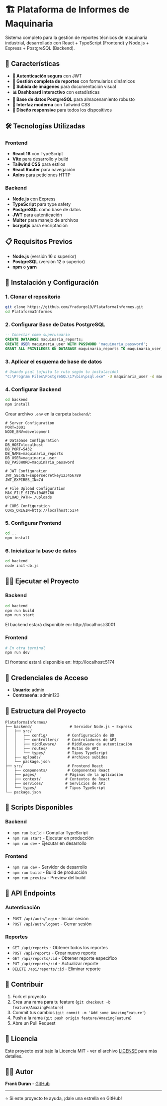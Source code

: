 # 🏗️ Plataforma de Informes de Maquinaria

Sistema completo para la gestión de reportes técnicos de maquinaria industrial, desarrollado con React + TypeScript (Frontend) y Node.js + Express + PostgreSQL (Backend).

## 🚀 Características

- **🔐 Autenticación segura** con JWT
- **📝 Gestión completa de reportes** con formularios dinámicos
- **📸 Subida de imágenes** para documentación visual
- **📊 Dashboard interactivo** con estadísticas
- **💾 Base de datos PostgreSQL** para almacenamiento robusto
- **🎨 Interfaz moderna** con Tailwind CSS
- **📱 Diseño responsive** para todos los dispositivos

## 🛠️ Tecnologías Utilizadas

### Frontend
- **React 18** con TypeScript
- **Vite** para desarrollo y build
- **Tailwind CSS** para estilos
- **React Router** para navegación
- **Axios** para peticiones HTTP

### Backend
- **Node.js** con Express
- **TypeScript** para type safety
- **PostgreSQL** como base de datos
- **JWT** para autenticación
- **Multer** para manejo de archivos
- **bcryptjs** para encriptación

## 📋 Requisitos Previos

- **Node.js** (versión 16 o superior)
- **PostgreSQL** (versión 12 o superior)
- **npm** o **yarn**

## 🚀 Instalación y Configuración

### 1. Clonar el repositorio

```bash
git clone https://github.com/fradurgo19/PlataformaInformes.git
cd PlataformaInformes
```

### 2. Configurar Base de Datos PostgreSQL

```sql
-- Conectar como superusuario
CREATE DATABASE maquinaria_reports;
CREATE USER maquinaria_user WITH PASSWORD 'maquinaria_password';
GRANT ALL PRIVILEGES ON DATABASE maquinaria_reports TO maquinaria_user;
```

### 3. Aplicar el esquema de base de datos

```bash
# Usando psql (ajusta la ruta según tu instalación)
"C:\Program Files\PostgreSQL\17\bin\psql.exe" -U maquinaria_user -d maquinaria_reports -f backend/src/config/schema.sql
```

### 4. Configurar Backend

```bash
cd backend
npm install
```

Crear archivo `.env` en la carpeta `backend/`:

```env
# Server Configuration
PORT=3001
NODE_ENV=development

# Database Configuration
DB_HOST=localhost
DB_PORT=5432
DB_NAME=maquinaria_reports
DB_USER=maquinaria_user
DB_PASSWORD=maquinaria_password

# JWT Configuration
JWT_SECRET=supersecretkey123456789
JWT_EXPIRES_IN=7d

# File Upload Configuration
MAX_FILE_SIZE=10485760
UPLOAD_PATH=./uploads

# CORS Configuration
CORS_ORIGIN=http://localhost:5174
```

### 5. Configurar Frontend

```bash
cd ..
npm install
```

### 6. Inicializar la base de datos

```bash
cd backend
node init-db.js
```

## 🏃‍♂️ Ejecutar el Proyecto

### Backend

```bash
cd backend
npm run build
npm run start
```

El backend estará disponible en: http://localhost:3001

### Frontend

```bash
# En otra terminal
npm run dev
```

El frontend estará disponible en: http://localhost:5174

## 🔑 Credenciales de Acceso

- **Usuario:** admin
- **Contraseña:** admin123

## 📁 Estructura del Proyecto

```
PlataformaInformes/
├── backend/                 # Servidor Node.js + Express
│   ├── src/
│   │   ├── config/         # Configuración de BD
│   │   ├── controllers/    # Controladores de API
│   │   ├── middleware/     # Middleware de autenticación
│   │   ├── routes/         # Rutas de API
│   │   └── types/          # Tipos TypeScript
│   ├── uploads/            # Archivos subidos
│   └── package.json
├── src/                    # Frontend React
│   ├── components/         # Componentes React
│   ├── pages/             # Páginas de la aplicación
│   ├── context/           # Contextos de React
│   ├── services/          # Servicios de API
│   └── types/             # Tipos TypeScript
└── package.json
```

## 🔧 Scripts Disponibles

### Backend
- `npm run build` - Compilar TypeScript
- `npm run start` - Ejecutar en producción
- `npm run dev` - Ejecutar en desarrollo

### Frontend
- `npm run dev` - Servidor de desarrollo
- `npm run build` - Build de producción
- `npm run preview` - Preview del build

## 📝 API Endpoints

### Autenticación
- `POST /api/auth/login` - Iniciar sesión
- `POST /api/auth/logout` - Cerrar sesión

### Reportes
- `GET /api/reports` - Obtener todos los reportes
- `POST /api/reports` - Crear nuevo reporte
- `GET /api/reports/:id` - Obtener reporte específico
- `PUT /api/reports/:id` - Actualizar reporte
- `DELETE /api/reports/:id` - Eliminar reporte

## 🤝 Contribuir

1. Fork el proyecto
2. Crea una rama para tu feature (`git checkout -b feature/AmazingFeature`)
3. Commit tus cambios (`git commit -m 'Add some AmazingFeature'`)
4. Push a la rama (`git push origin feature/AmazingFeature`)
5. Abre un Pull Request

## 📄 Licencia

Este proyecto está bajo la Licencia MIT - ver el archivo [LICENSE](LICENSE) para más detalles.

## 👨‍💻 Autor

**Frank Duran** - [GitHub](https://github.com/fradurgo19)

---

⭐ Si este proyecto te ayuda, ¡dale una estrella en GitHub! 